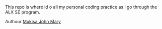 This repo is where id o all my personal coding practice as i go through the ALX
SE program.

Authour
[Mukisa John Mary](https://github.com/John-Mary-M)